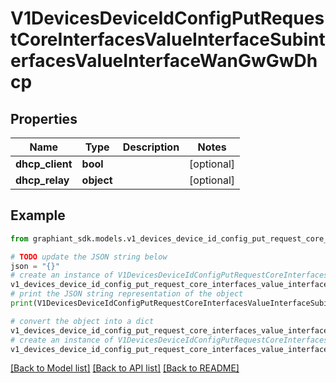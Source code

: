 # V1DevicesDeviceIdConfigPutRequestCoreInterfacesValueInterfaceSubinterfacesValueInterfaceWanGwGwDhcp


## Properties

Name | Type | Description | Notes
------------ | ------------- | ------------- | -------------
**dhcp_client** | **bool** |  | [optional] 
**dhcp_relay** | **object** |  | [optional] 

## Example

```python
from graphiant_sdk.models.v1_devices_device_id_config_put_request_core_interfaces_value_interface_subinterfaces_value_interface_wan_gw_gw_dhcp import V1DevicesDeviceIdConfigPutRequestCoreInterfacesValueInterfaceSubinterfacesValueInterfaceWanGwGwDhcp

# TODO update the JSON string below
json = "{}"
# create an instance of V1DevicesDeviceIdConfigPutRequestCoreInterfacesValueInterfaceSubinterfacesValueInterfaceWanGwGwDhcp from a JSON string
v1_devices_device_id_config_put_request_core_interfaces_value_interface_subinterfaces_value_interface_wan_gw_gw_dhcp_instance = V1DevicesDeviceIdConfigPutRequestCoreInterfacesValueInterfaceSubinterfacesValueInterfaceWanGwGwDhcp.from_json(json)
# print the JSON string representation of the object
print(V1DevicesDeviceIdConfigPutRequestCoreInterfacesValueInterfaceSubinterfacesValueInterfaceWanGwGwDhcp.to_json())

# convert the object into a dict
v1_devices_device_id_config_put_request_core_interfaces_value_interface_subinterfaces_value_interface_wan_gw_gw_dhcp_dict = v1_devices_device_id_config_put_request_core_interfaces_value_interface_subinterfaces_value_interface_wan_gw_gw_dhcp_instance.to_dict()
# create an instance of V1DevicesDeviceIdConfigPutRequestCoreInterfacesValueInterfaceSubinterfacesValueInterfaceWanGwGwDhcp from a dict
v1_devices_device_id_config_put_request_core_interfaces_value_interface_subinterfaces_value_interface_wan_gw_gw_dhcp_from_dict = V1DevicesDeviceIdConfigPutRequestCoreInterfacesValueInterfaceSubinterfacesValueInterfaceWanGwGwDhcp.from_dict(v1_devices_device_id_config_put_request_core_interfaces_value_interface_subinterfaces_value_interface_wan_gw_gw_dhcp_dict)
```
[[Back to Model list]](../README.md#documentation-for-models) [[Back to API list]](../README.md#documentation-for-api-endpoints) [[Back to README]](../README.md)


